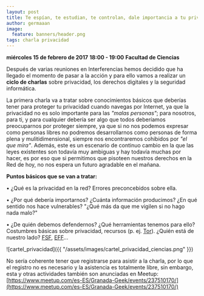 ```yaml
---
layout: post
title: Te espían, te estudian, te controlan, dale importancia a tu privacidad en la red
author: germaaan
image:
  feature: banners/header.png
tags: charla privacidad
---
```


**miércoles 15 de febrero de 2017**
**18:00 - 19:00**
**Facultad de Ciencias**

Después de varias reuniones en Interferencias hemos decidido que ha llegado el momento de pasar a la acción y para ello vamos a realizar un **ciclo de charlas** sobre privacidad, los derechos digitales y la seguridad informática.

La primera charla va a tratar sobre conocimientos básicos que deberías tener para proteger tu privacidad cuando navegas por Internet, ya que la privacidad no es solo importante para las *"malas personas"*; para nosotros, para ti, y para cualquier debería ser algo que todos deberíamos preocuparnos por proteger siempre, ya que si no nos podemos expresar como personas libres no podremos desarrollarnos como personas de forma plena y mulitidimensional, siempre nos encontraremos cohibidos por *"el que mira"*. Además, este es un escenario de continuo cambio en la que las leyes existentes son todavía muy ambiguas y hay todavía muchas por hacer, es por eso que si permitimos que pisoteen nuestros derechos en la Red de hoy, no nos espera un futuro agradable en el mañana.

**Puntos básicos que se van a tratar:**

• ¿Qué es la privacidad en la red? Errores preconcebidos sobre ella.

• ¿Por qué debería importarnos? ¿Cuánta información producimos? ¿En qué sentido nos hace vulnerables? "¿Qué más da que me vigilen si no hago nada malo?"

• ¿De quién debemos defendernos? ¿Qué herramientas tenemos para ello? Costumbres básicas sobre privacidad, recursos (p. ej. [Tor](https://www.torproject.org/)). ¿Quién está de nuestro lado? [FSF](https://www.fsf.org/es), [EFF](https://www.eff.org/es)...

![cartel_privacidad]({{ "/assets/images/cartel_privacidad_ciencias.png" }})

No sería coherente tener que registrarse para asistir a la charla, por lo que el registro no es necesario y la asistencia es totalmente libre, sin embargo, esta y otras actividades también son anunciadas en Meetup: [https://www.meetup.com/es-ES/Granada-Geek/events/237510170/](https://www.meetup.com/es-ES/Granada-Geek/events/237510170/)
